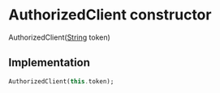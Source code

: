 


# AuthorizedClient constructor







AuthorizedClient([String](https://api.flutter.dev/flutter/dart-core/String-class.html) token)





## Implementation

```dart
AuthorizedClient(this.token);
```







